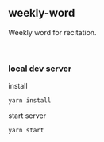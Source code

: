 ## weekly-word
Weekly word for recitation.

<br/>

### local dev server
install
```js
yarn install
```

start server
```js
yarn start
```


